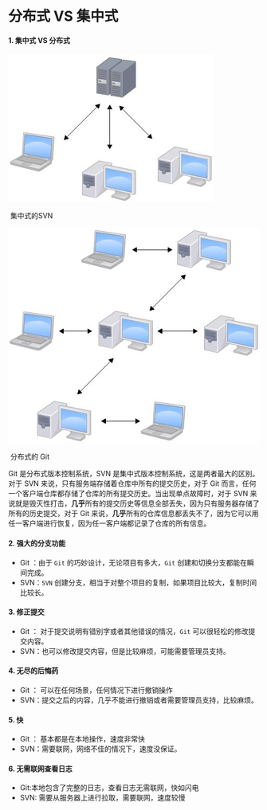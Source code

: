 # 分布式 VS 集中式

#### 1. 集中式 VS 分布式

![SVN](./images/svn.jpg)

​                                                                            集中式的SVN

![Git](./images/git.jpg)

​								           分布式的 Git

Git 是分布式版本控制系统，SVN 是集中式版本控制系统，这是两者最大的区别。对于 SVN 来说，只有服务端存储着仓库中所有的提交历史，对于 Git 而言，任何一个客户端仓库都存储了仓库的所有提交历史。当出现单点故障时，对于 SVN 来说就是毁灭性打击，**几乎**所有的提交历史等信息全部丢失，因为只有服务器存储了所有的历史提交，对于 Git 来说，**几乎**所有的仓库信息都丢失不了，因为它可以用任一客户端进行恢复，因为任一客户端都记录了仓库的所有信息。

#### 2. 强大的分支功能

* Git ：由于 `Git` 的巧妙设计，无论项目有多大，`Git` 创建和切换分支都能在瞬间完成。
* SVN：`SVN` 创建分支，相当于对整个项目的复制，如果项目比较大，复制时间比较长。

#### 3. 修正提交

* Git ： 对于提交说明有错别字或者其他错误的情况，`Git` 可以很轻松的修改提交内容。
* SVN：也可以修改提交内容，但是比较麻烦，可能需要管理员支持。

#### 4. 无尽的后悔药

* Git ： 可以在任何场景，任何情况下进行撤销操作
* SVN：提交之后的内容，几乎不能进行撤销或者需要管理员支持，比较麻烦。 

#### 5. 快

* Git ： 基本都是在本地操作，速度非常快
* SVN：需要联网，网络不佳的情况下，速度没保证。

#### 6. 无需联网查看日志

* Git:本地包含了完整的日志，查看日志无需联网，快如闪电
* SVN: 需要从服务器上进行拉取，需要联网，速度较慢

